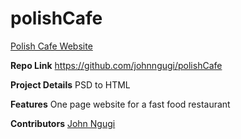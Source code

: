 # polishCafe

[Polish Cafe Website](http://john-s-polish-cafe.bitballoon.com/)

**Repo Link** https://github.com/johnngugi/polishCafe

**Project Details** PSD to HTML

**Features** One page website for a fast food restaurant

**Contributors** [John Ngugi](https://github.com/johnngugi)
